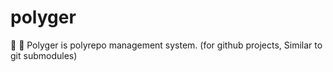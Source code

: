 # polyger

🌸 🌸 Polyger is polyrepo management system. (for github projects, Similar to git submodules)
